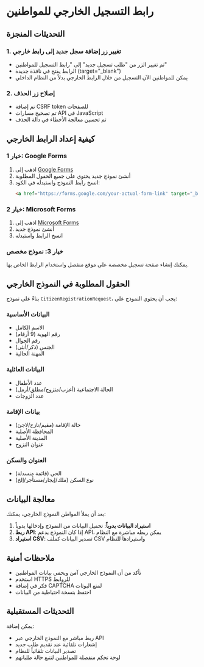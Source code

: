 # رابط التسجيل الخارجي للمواطنين

## التحديثات المنجزة

### 1. تغيير زر إضافة سجل جديد إلى رابط خارجي
- تم تغيير الزر من "طلب تسجيل جديد" إلى "رابط التسجيل للمواطنين"
- الرابط يفتح في نافذة جديدة (target="_blank")
- يمكن للمواطنين الآن التسجيل من خلال الرابط الخارجي بدلاً من النظام الداخلي

### 2. إصلاح زر الحذف
- تم إضافة CSRF token للصفحات
- تم تصحيح مسارات API في JavaScript
- تم تحسين معالجة الأخطاء في دالة الحذف

## كيفية إعداد الرابط الخارجي

### خيار 1: Google Forms
1. اذهب إلى [Google Forms](https://forms.google.com)
2. أنشئ نموذج جديد يحتوي على جميع الحقول المطلوبة
3. انسخ رابط النموذج واستبدله في الكود:
   ```html
   <a href="https://forms.google.com/your-actual-form-link" target="_blank" class="btn btn-success">
   ```

### خيار 2: Microsoft Forms
1. اذهب إلى [Microsoft Forms](https://forms.office.com)
2. أنشئ نموذج جديد
3. انسخ الرابط واستبدله

### خيار 3: نموذج مخصص
يمكنك إنشاء صفحة تسجيل مخصصة على موقع منفصل واستخدام الرابط الخاص بها.

## الحقول المطلوبة في النموذج الخارجي

بناءً على نموذج `CitizenRegistrationRequest`، يجب أن يحتوي النموذج على:

### البيانات الأساسية
- الاسم الكامل
- رقم الهوية (9 أرقام)
- رقم الجوال
- الجنس (ذكر/أنثى)
- المهنة الحالية

### البيانات العائلية
- عدد الأطفال
- الحالة الاجتماعية (أعزب/متزوج/مطلق/أرمل)
- عدد الزوجات

### بيانات الإقامة
- حالة الإقامة (مقيم/نازح/لاجئ)
- المحافظة الأصلية
- المدينة الأصلية
- عنوان النزوح

### العنوان والسكن
- الحي (قائمة منسدلة)
- نوع السكن (ملك/إيجار/مستأجر/إلخ)

## معالجة البيانات

بعد أن يملأ المواطن النموذج الخارجي، يمكنك:

1. **استيراد البيانات يدوياً**: تحميل البيانات من النموذج وإدخالها يدوياً
2. **ربط API**: إذا كان النموذج يدعم API، يمكن ربطه مباشرة مع النظام
3. **استيراد CSV**: تصدير البيانات كملف CSV واستيرادها للنظام

## ملاحظات أمنية

- تأكد من أن النموذج الخارجي آمن ويحمي بيانات المواطنين
- استخدم HTTPS للروابط
- فكر في إضافة CAPTCHA لمنع البوتات
- احتفظ بنسخة احتياطية من البيانات

## التحديثات المستقبلية

يمكن إضافة:
- ربط مباشر مع النموذج الخارجي عبر API
- إشعارات تلقائية عند تقديم طلب جديد
- تصدير البيانات تلقائياً للنظام
- لوحة تحكم منفصلة للمواطنين لتتبع حالة طلباتهم 